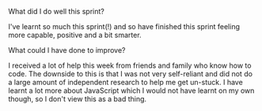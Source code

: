 What did I do well this sprint?

I've learnt so much this sprint(!) and so have finished this sprint feeling more capable, positive and a bit smarter.

What could I have done to improve?

I received a lot of help this week from friends and family who know how to code. The downside to this is that I was not very self-reliant and did not do a large amount of independent research to help me get un-stuck. I have learnt a lot more about JavaScript which I would not have learnt on my own though, so I don't view this as a bad thing.
